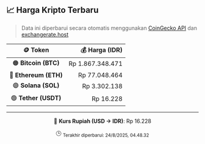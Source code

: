 

<!-- HARGA_KRIPTO -->
## 📈 Harga Kripto Terbaru

> Data ini diperbarui secara otomatis menggunakan [CoinGecko API](https://www.coingecko.com/) dan [exchangerate.host](https://exchangerate.host/)

<div align="center">

| 🪙 Token | 💰 Harga (IDR) |
|:------:|---------------:|
| 🟠 **Bitcoin (BTC)**   | Rp 1.867.348.471 |
| 🔵 **Ethereum (ETH)**  | Rp 77.048.464 |
| 🟣 **Solana (SOL)**    | Rp 3.302.138 |
| 🟢 **Tether (USDT)**   | Rp 16.228 |

---

💱 **Kurs Rupiah (USD → IDR)**: Rp 16.228

🕒 <sub>Terakhir diperbarui: 24/8/2025, 04.48.32</sub>

</div>
<!-- /HARGA_KRIPTO -->